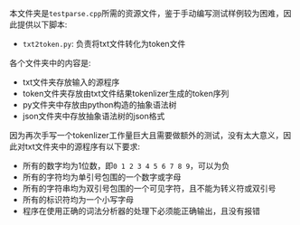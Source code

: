 本文件夹是`testparse.cpp`所需的资源文件，鉴于手动编写测试样例较为困难，因此提供以下脚本:

+ `txt2token.py`: 负责将txt文件转化为token文件

各个文件夹中的内容是:

+ txt文件夹存放输入的源程序
+ token文件夹存放由txt文件结果tokenlizer生成的token序列
+ py文件夹中存放由python构造的抽象语法树
+ json文件夹中存放抽象语法树的json格式

因为再次手写一个tokenlizer工作量巨大且需要做额外的测试，没有太大意义，因此对txt文件夹中的源程序有以下要求:

+ 所有的数字均为1位数，即`0 1 2 3 4 5 6 7 8 9`，可以为负
+ 所有的字符均为单引号包围的一个数字或字母
+ 所有的字符串均为双引号包围的一个可见字符，且不能为转义符或双引号
+ 所有的标识符均为一个小写字母
+ 程序在使用正确的词法分析器的处理下必须能正确输出，且没有报错
